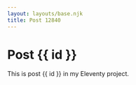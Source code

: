 ```yaml
---
layout: layouts/base.njk
title: Post 12840
---
```


# Post {{ id }}

This is post {{ id }} in my Eleventy project.
